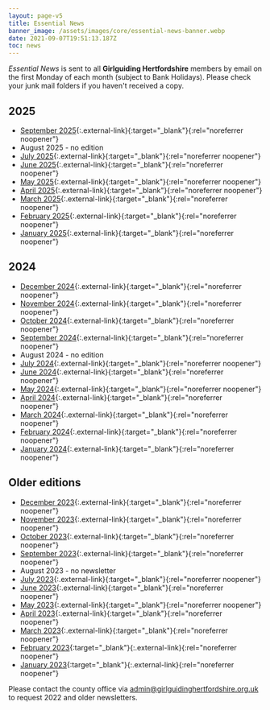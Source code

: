```yaml
---
layout: page-v5
title: Essential News
banner_image: /assets/images/core/essential-news-banner.webp
date: 2021-09-07T19:51:13.187Z
toc: news
---
```

_Essential News_ is sent to all **Girlguiding Hertfordshire** members by email on the first Monday of each month (subject to Bank Holidays). Please check your junk mail folders if you haven't received a copy.

## 2025

- [September 2025](https://mailchi.mp/f9d5f696ce26/sept-2025-essential-news-11039923){:.external-link}{:target="_blank"}{:rel="noreferrer noopener"}
- August 2025 - no edition
- [July 2025](https://mailchi.mp/32882ed76d17/july-2025-essential-news-11039230){:.external-link}{:target="_blank"}{:rel="noreferrer noopener"}
- [June 2025](https://mailchi.mp/b0dffd0af679/june-2025-essential-news-11038677){:.external-link}{:target="_blank"}{:rel="noreferrer noopener"}
- [May 2025](https://mailchi.mp/c7f4ea30793b/may-2025-essential-news-11038060){:.external-link}{:target="_blank"}{:rel="noreferrer noopener"}
- [April 2025](https://mailchi.mp/a5871e122d17/april-2025-essential-news-11037559){:.external-link}{:target="_blank"}{:rel="noreferrer noopener"}
- [March 2025](https://mailchi.mp/012d642bbfb8/march-2025-essential-news-11036572){:.external-link}{:target="_blank"}{:rel="noreferrer noopener"}
- [February 2025](https://mailchi.mp/13a96f43dd52/february-2025-essential-news-11036059){:.external-link}{:target="_blank"}{:rel="noreferrer noopener"}
- [January 2025](https://mailchi.mp/72281934771d/january-2025-essential-news-11035151){:.external-link}{:target="_blank"}{:rel="noreferrer noopener"}

## 2024

- [December 2024](https://mailchi.mp/aad29422d8db/december-2024-essential-news-11034277){:.external-link}{:target="_blank"}{:rel="noreferrer noopener"}
- [November 2024](https://mailchi.mp/c1a5af63c779/november-2024-essential-news-10943984){:.external-link}{:target="_blank"}{:rel="noreferrer noopener"}
- [October 2024](https://mailchi.mp/3ee5048299c4/october-2024-essential-news-10941168){:.external-link}{:target="_blank"}{:rel="noreferrer noopener"}
- [September 2024](https://mailchi.mp/5c0fe1aa76cc/september-2024-essential-news-10936216){:.external-link}{:target="_blank"}{:rel="noreferrer noopener"}
- August 2024 - no edition
- [July 2024](https://mailchi.mp/4c600db93840/july-2024-essential-news-10934032){:.external-link}{:target="_blank"}{:rel="noreferrer noopener"}
- [June 2024](https://mailchi.mp/22075af1b22c/june-2024-essential-news-10931680){:.external-link}{:target="_blank"}{:rel="noreferrer noopener"}
- [May 2024](https://mailchi.mp/718d9b1895da/may-2024-essential-news-10928423){:.external-link}{:target="_blank"}{:rel="noreferrer noopener"}
- [April 2024](https://mailchi.mp/3a17373609ea/apr-2024-essential-news-10925879){:.external-link}{:target="_blank"}{:rel="noreferrer noopener"}
- [March 2024](https://mailchi.mp/9c01c356775a/mar-2024-essential-news-10923259){:.external-link}{:target="_blank"}{:rel="noreferrer noopener"}
- [February 2024](https://mailchi.mp/e1a6a4995d45/feb-2024-essential-news-10919943){:.external-link}{:target="_blank"}{:rel="noreferrer noopener"}
- [January 2024](https://mailchi.mp/2d96f68b32f8/jan-2024-essential-news-10917367){:.external-link}{:target="_blank"}{:rel="noreferrer noopener"}

## Older editions

- [December 2023](https://mailchi.mp/24932cce0556/dec-2023-essential-news-10397295){:.external-link}{:target="_blank"}{:rel="noreferrer noopener"}
- [November 2023](https://mailchi.mp/665338ad8f59/nov-2023-essential-news-10393095){:.external-link}{:target="_blank"}{:rel="noreferrer noopener"}
- [October 2023](https://mailchi.mp/1fce6bf37e68/oct-2023-essential-news-10389944){:.external-link}{:target="_blank"}{:rel="noreferrer noopener"}
- [September 2023](https://mailchi.mp/cbdf30ab51f0/sept-2023-essential-news-10382151){:.external-link}{:target="_blank"}{:rel="noreferrer noopener"}
- August 2023 - no newsletter
- [July 2023](https://mailchi.mp/688c762302e6/july-2023-essential-news-10378247){:.external-link}{:target="_blank"}{:rel="noreferrer noopener"}
- [June 2023](https://mailchi.mp/701ceb80fec0/june-2023-essential-news-10373523){:.external-link}{:target="_blank"}{:rel="noreferrer noopener"}
- [May 2023](https://mailchi.mp/d63bc656427b/may-2023-essential-news-10369035){:.external-link}{:target="_blank"}{:rel="noreferrer noopener"}
- [April 2023](https://mailchi.mp/e8a8673ca1db/april-2023-essential-news-10364515){:.external-link}{:target="_blank"}{:rel="noreferrer noopener"}
- [March 2023](https://mailchi.mp/09b28eab33fc/march-2023-essential-news-10359783){:.external-link}{:target="_blank"}{:rel="noreferrer noopener"}
- [February 2023](https://mailchi.mp/1400c000f351/february-2023-essential-news-10332635){:target="_blank"}{:.external-link}{:rel="noreferrer noopener"}
- [January 2023](https://mailchi.mp/dda0669819dd/january-2023-essential-news-10122423){:target="_blank"}{:.external-link}{:rel="noreferrer noopener"}

Please contact the county office via <admin@girlguidinghertfordshire.org.uk> to request 2022 and older newsletters.
